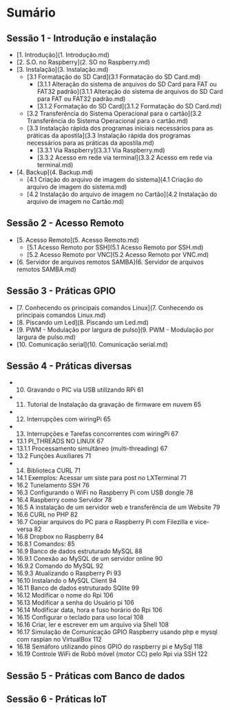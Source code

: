 # Sumário

## Sessão 1 - Introdução e instalação

 * [1. Introdução](1. Introdução.md)
 * [2. S.O. no Raspberry](2. SO no Raspberry.md)
 * [3. Instalação](3. Instalação.md)
   * [3.1 Formatação do SD Card](3.1 Formatação do SD Card.md)
     * [3.1.1 Alteração do sistema de arquivos do SD Card para FAT ou FAT32 padrão](3.1.1 Alteração do sistema de arquivos do SD Card para FAT ou FAT32 padrão.md)
     * [3.1.2 Formatação do SD Card](3.1.2 Formatação do SD Card.md)
   * [3.2 Transferência do Sistema Operacional para o cartão](3.2 Transferência do Sistema Operacional para o cartão.md)
   * [3.3 Instalação rápida dos programas iniciais necessários para as práticas da apostila](3.3 Instalação rápida dos programas necessários para as práticas da apostila.md)
     * [3.3.1 Via Raspberry](3.3.1 Via Raspberry.md)
     * [3.3.2 Acesso em rede via terminal](3.3.2 Acesso em rede via terminal.md)
 * [4. Backup](4. Backup.md)
   * [4.1 Criação do arquivo de imagem do sistema](4.1 Criação do arquivo de imagem do sistema.md)
   * [4.2 Instalação do arquivo de imagem no Cartão](4.2 Instalação do arquivo de imagem no Cartão.md)

## Sessão 2 - Acesso Remoto

 * [5. Acesso Remoto](5. Acesso Remoto.md)
   * [5.1 Acesso Remoto por SSH](5.1 Acesso Remoto por SSH.md)
   * [5.2 Acesso Remoto por VNC](5.2 Acesso Remoto por VNC.md)
 * [6. Servidor de arquivos remotos SAMBA](6. Servidor de arquivos remotos SAMBA.md)

## Sessão 3 - Práticas GPIO

 * [7. Conhecendo os principais comandos Linux](7. Conhecendo os principais comandos Linux.md)
 * [8. Piscando um Led](8. Piscando um Led.md)
 * [9. PWM - Modulação por largura de pulso](9. PWM - Modulação por largura de pulso.md)
 * [10. Comunicação serial](10. Comunicação serial.md)

## Sessão 4 - Práticas diversas


 * 10.	Gravando o PIC via USB utilizando RPi	61
 * 11.	Tutorial de Instalação da gravação de firmware em nuvem	65
 * 12.	Interrupções com wiringPi	65
 * 13.	Interrupções e Tarefas concorrentes com wiringPi	67
 * 13.1	PI_THREADS NO LINUX	67
 * 13.1.1	Processamento simultâneo (multi-threading)	67
 * 13.2	Funções Auxiliares	71
 * 14.	Biblioteca CURL	71
 * 14.1	Exemplos: Acessar um siste para post no LXTerminal	71
 * 16.2	Tunelamento SSH	76
 * 16.3	Configurando o WiFi no Raspberry Pi com USB dongle	78
 * 16.4	Raspberry como Servidor	78
 * 16.5	A instalação de um servidor web e transferência de um Website	79
 * 16.6	CURL no PHP	82
 * 16.7	Copiar arquivos do PC para o Raspberry Pi com Filezilla e vice-versa	82
 * 16.8	Dropbox no Raspberry	84
 * 16.8.1	Comandos:	85
 * 16.9	Banco de dados estruturado MySQL	88
 * 16.9.1	Conexão ao MySQL de um servidor online	90
 * 16.9.2	Comando do MySQL	92
 * 16.9.3	Atualizando o Raspberry Pi	93
 * 16.10	Instalando o MySQL Client	94
 * 16.11	Banco de dados estruturado SQlite	99
 * 16.12	Modificar o nome do Rpi	106
 * 16.13	Modificar a senha do Usuário pi	106
 * 16.14	Modificar data, hora e fuso horário do Rpi	106
 * 16.15	Configurar o teclado para uso local	108
 * 16.16	Criar, ler e escrever em um arquivo via Shell	108
 * 16.17	Simulação de Comunicação GPIO Raspberry usando php e mysql com raspian no VirtualBox	112
 * 16.18	Semáforo utilizando pinos GPIO do raspberry pi e MySql	118
 * 16.19	Controle WiFi de Robô móvel (motor CC) pelo Rpi via SSH	122

## Sessão 5 - Práticas com Banco de dados

## Sessão 6 - Práticas IoT
